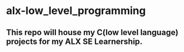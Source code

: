 # alx-low_level_programming
## This repo will house my C(low level language) projects for my ALX SE Learnership.

